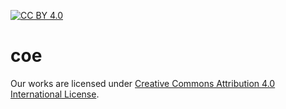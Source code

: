 [![CC BY 4.0][cc-by-shield]][cc-by]
# coe

Our works are licensed under [Creative Commons Attribution 4.0 International
License][cc-by].

[cc-by]: http://creativecommons.org/licenses/by/4.0/
[cc-by-shield]: https://img.shields.io/badge/License-CC%20BY%204.0-lightgrey.svg